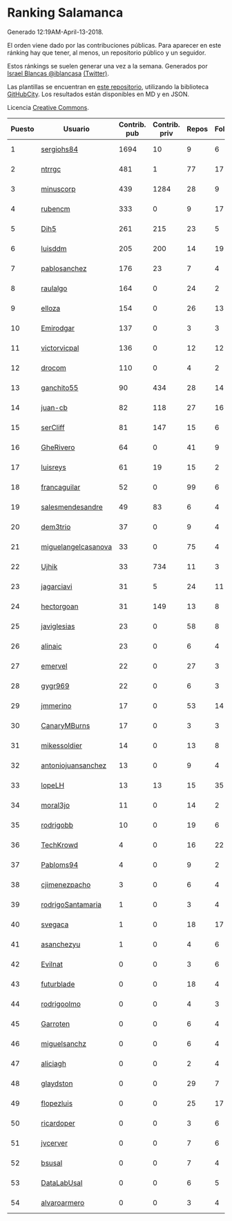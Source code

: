 # Ranking Salamanca

Generado 12:19AM-April-13-2018.

El orden viene dado por las contribuciones públicas. Para aparecer en este ránking hay que tener, al menos, un repositorio público y un seguidor.

Estos ránkings se suelen generar una vez a la semana. Generados por [Israel Blancas @iblancasa](https://github.com/iblancasa/) [(Twitter)](https://twitter.com/iblancasa).

Las plantillas se encuentran en [este repositorio](https://github.com/iblancasa/GH-Spanish-Ranking), utilizando la biblioteca [GitHubCity](https://github.com/iblancasa/GitHubCity). Los resultados están disponibles en MD y en JSON.

Licencia [Creative Commons](https://creativecommons.org/licenses/by/4.0/).

| Puesto   |  Usuario  | Contrib. pub | Contrib. priv |Repos| Followers | Desde |  Avatar  |
|----------|-----------|--------------|---------------|-----|-----------|-------|----------|
|1|[sergiohs84](https://github.com/sergiohs84)|1694|10|9|6|2015-03-28|![sergiohs84](https://avatars2.githubusercontent.com/u/11694066)|
|2|[ntrrgc](https://github.com/ntrrgc)|481|1|77|17|2011-08-24|![ntrrgc](https://avatars3.githubusercontent.com/u/1002436)|
|3|[minuscorp](https://github.com/minuscorp)|439|1284|28|9|2013-03-09|![minuscorp](https://avatars1.githubusercontent.com/u/3819883)|
|4|[rubencm](https://github.com/rubencm)|333|0|9|17|2011-06-29|![rubencm](https://avatars2.githubusercontent.com/u/885208)|
|5|[Dih5](https://github.com/Dih5)|261|215|23|5|2015-04-22|![Dih5](https://avatars2.githubusercontent.com/u/12070738)|
|6|[luisddm](https://github.com/luisddm)|205|200|14|19|2012-12-06|![luisddm](https://avatars1.githubusercontent.com/u/2978951)|
|7|[pablosanchez](https://github.com/pablosanchez)|176|23|7|4|2015-11-08|![pablosanchez](https://avatars1.githubusercontent.com/u/15718615)|
|8|[raulalgo](https://github.com/raulalgo)|164|0|24|2|2014-07-03|![raulalgo](https://avatars2.githubusercontent.com/u/8058228)|
|9|[elloza](https://github.com/elloza)|154|0|26|13|2015-02-24|![elloza](https://avatars2.githubusercontent.com/u/11179372)|
|10|[Emirodgar](https://github.com/Emirodgar)|137|0|3|3|2013-04-30|![Emirodgar](https://avatars1.githubusercontent.com/u/4302127)|
|11|[victorvicpal](https://github.com/victorvicpal)|136|0|12|12|2014-12-02|![victorvicpal](https://avatars0.githubusercontent.com/u/10044742)|
|12|[drocom](https://github.com/drocom)|110|0|4|2|2017-10-05|![drocom](https://avatars2.githubusercontent.com/u/32545645)|
|13|[ganchito55](https://github.com/ganchito55)|90|434|28|14|2013-06-17|![ganchito55](https://avatars2.githubusercontent.com/u/4716972)|
|14|[juan-cb](https://github.com/juan-cb)|82|118|27|16|2012-12-01|![juan-cb](https://avatars3.githubusercontent.com/u/2938045)|
|15|[serCliff](https://github.com/serCliff)|81|147|15|6|2015-07-27|![serCliff](https://avatars0.githubusercontent.com/u/13519478)|
|16|[GheRivero](https://github.com/GheRivero)|64|0|41|9|2010-04-17|![GheRivero](https://avatars1.githubusercontent.com/u/246245)|
|17|[luisreys](https://github.com/luisreys)|61|19|15|2|2015-11-18|![luisreys](https://avatars3.githubusercontent.com/u/15910155)|
|18|[francaguilar](https://github.com/francaguilar)|52|0|99|6|2015-03-19|![francaguilar](https://avatars3.githubusercontent.com/u/11558278)|
|19|[salesmendesandre](https://github.com/salesmendesandre)|49|83|6|4|2016-04-03|![salesmendesandre](https://avatars1.githubusercontent.com/u/18242653)|
|20|[dem3trio](https://github.com/dem3trio)|37|0|9|4|2011-05-05|![dem3trio](https://avatars0.githubusercontent.com/u/770253)|
|21|[miguelangelcasanova](https://github.com/miguelangelcasanova)|33|0|75|4|2011-04-02|![miguelangelcasanova](https://avatars3.githubusercontent.com/u/705695)|
|22|[Ujhik](https://github.com/Ujhik)|33|734|11|3|2017-03-07|![Ujhik](https://avatars3.githubusercontent.com/u/26257128)|
|23|[jagarciavi](https://github.com/jagarciavi)|31|5|24|11|2012-05-07|![jagarciavi](https://avatars0.githubusercontent.com/u/1713002)|
|24|[hectorgoan](https://github.com/hectorgoan)|31|149|13|8|2013-08-12|![hectorgoan](https://avatars0.githubusercontent.com/u/5213294)|
|25|[javiglesias](https://github.com/javiglesias)|23|0|58|8|2014-10-06|![javiglesias](https://avatars3.githubusercontent.com/u/9042602)|
|26|[alinaic](https://github.com/alinaic)|23|0|6|4|2018-03-16|![alinaic](https://avatars1.githubusercontent.com/u/37437952)|
|27|[emervel](https://github.com/emervel)|22|0|27|3|2014-05-11|![emervel](https://avatars2.githubusercontent.com/u/7548274)|
|28|[gygr969](https://github.com/gygr969)|22|0|6|3|2015-11-14|![gygr969](https://avatars2.githubusercontent.com/u/15845488)|
|29|[jmmerino](https://github.com/jmmerino)|17|0|53|14|2011-10-26|![jmmerino](https://avatars2.githubusercontent.com/u/1152640)|
|30|[CanaryMBurns](https://github.com/CanaryMBurns)|17|0|3|3|2015-11-07|![CanaryMBurns](https://avatars0.githubusercontent.com/u/15707911)|
|31|[mikessoldier](https://github.com/mikessoldier)|14|0|13|8|2013-10-23|![mikessoldier](https://avatars3.githubusercontent.com/u/5755381)|
|32|[antoniojuansanchez](https://github.com/antoniojuansanchez)|13|0|9|4|2013-10-01|![antoniojuansanchez](https://avatars0.githubusercontent.com/u/5586585)|
|33|[lopeLH](https://github.com/lopeLH)|13|13|15|35|2014-04-29|![lopeLH](https://avatars1.githubusercontent.com/u/7440734)|
|34|[moral3jo](https://github.com/moral3jo)|11|0|14|2|2010-12-15|![moral3jo](https://avatars1.githubusercontent.com/u/524380)|
|35|[rodrigobb](https://github.com/rodrigobb)|10|0|19|6|2012-04-12|![rodrigobb](https://avatars2.githubusercontent.com/u/1637465)|
|36|[TechKrowd](https://github.com/TechKrowd)|4|0|16|22|2015-10-10|![TechKrowd](https://avatars2.githubusercontent.com/u/15065592)|
|37|[Pabloms94](https://github.com/Pabloms94)|4|0|9|2|2016-02-11|![Pabloms94](https://avatars1.githubusercontent.com/u/17175704)|
|38|[cjimenezpacho](https://github.com/cjimenezpacho)|3|0|6|4|2012-09-26|![cjimenezpacho](https://avatars3.githubusercontent.com/u/2428271)|
|39|[rodrigoSantamaria](https://github.com/rodrigoSantamaria)|1|0|3|4|2012-04-02|![rodrigoSantamaria](https://avatars3.githubusercontent.com/u/1600691)|
|40|[svegaca](https://github.com/svegaca)|1|0|18|17|2010-02-03|![svegaca](https://avatars0.githubusercontent.com/u/196002)|
|41|[asanchezyu](https://github.com/asanchezyu)|1|0|4|6|2014-05-13|![asanchezyu](https://avatars2.githubusercontent.com/u/7567924)|
|42|[Evilnat](https://github.com/Evilnat)|0|0|3|6|2011-01-12|![Evilnat](https://avatars1.githubusercontent.com/u/560108)|
|43|[futurblade](https://github.com/futurblade)|0|0|18|4|2012-10-03|![futurblade](https://avatars3.githubusercontent.com/u/2479273)|
|44|[rodrigoolmo](https://github.com/rodrigoolmo)|0|0|4|3|2011-04-09|![rodrigoolmo](https://avatars2.githubusercontent.com/u/719905)|
|45|[Garroten](https://github.com/Garroten)|0|0|6|4|2008-05-04|![Garroten](https://avatars1.githubusercontent.com/u/9264)|
|46|[miguelsanchz](https://github.com/miguelsanchz)|0|0|6|4|2012-07-10|![miguelsanchz](https://avatars2.githubusercontent.com/u/1951141)|
|47|[aliciagh](https://github.com/aliciagh)|0|0|2|4|2012-01-12|![aliciagh](https://avatars2.githubusercontent.com/u/1325629)|
|48|[glaydston](https://github.com/glaydston)|0|0|29|7|2012-08-11|![glaydston](https://avatars0.githubusercontent.com/u/2137309)|
|49|[flopezluis](https://github.com/flopezluis)|0|0|25|17|2010-11-01|![flopezluis](https://avatars0.githubusercontent.com/u/463135)|
|50|[ricardoper](https://github.com/ricardoper)|0|0|3|6|2013-08-04|![ricardoper](https://avatars2.githubusercontent.com/u/5161172)|
|51|[jvcerver](https://github.com/jvcerver)|0|0|7|6|2013-10-22|![jvcerver](https://avatars3.githubusercontent.com/u/5751143)|
|52|[bsusal](https://github.com/bsusal)|0|0|7|4|2014-02-26|![bsusal](https://avatars1.githubusercontent.com/u/6797598)|
|53|[DataLabUsal](https://github.com/DataLabUsal)|0|0|6|5|2016-05-18|![DataLabUsal](https://avatars0.githubusercontent.com/u/19425138)|
|54|[alvaroarmero](https://github.com/alvaroarmero)|0|0|3|4|2016-01-22|![alvaroarmero](https://avatars1.githubusercontent.com/u/16842883)|
